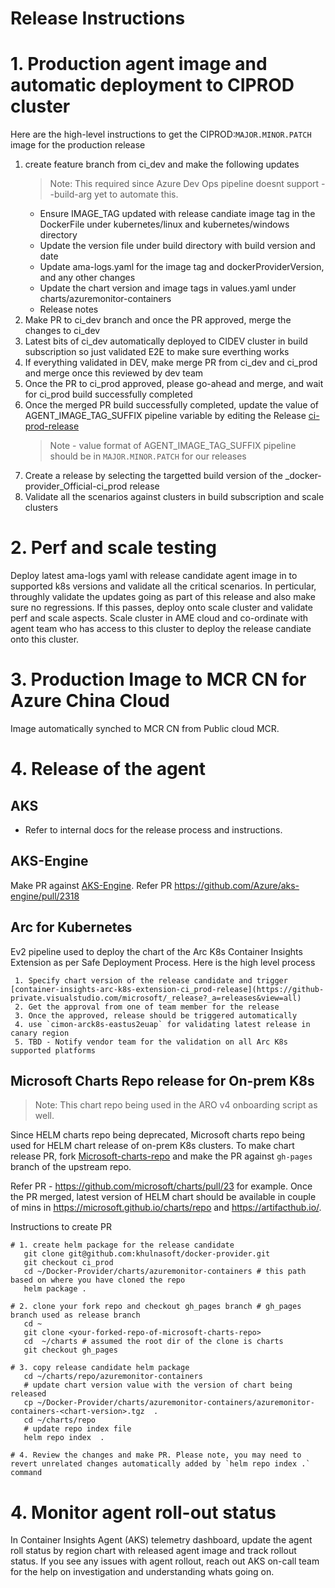 # Release Instructions

# 1. Production agent image and automatic deployment to CIPROD cluster

Here are the high-level instructions to get the CIPROD:`MAJOR.MINOR.PATCH` image for the production release
1. create feature branch from ci_dev and make the following updates
      > Note: This required since Azure Dev Ops pipeline doesnt support --build-arg yet to automate this.
   - Ensure IMAGE_TAG updated with release candiate image tag in the DockerFile under kubernetes/linux and kubernetes/windows directory
   - Update the version file under build directory with build version and date
   - Update ama-logs.yaml for the image tag and dockerProviderVersion, and any other changes
   - Update the chart version and image tags in values.yaml under charts/azuremonitor-containers
   - Release notes
2. Make PR to ci_dev branch and once the PR approved, merge the changes to ci_dev
3. Latest bits of ci_dev automatically deployed to CIDEV cluster in build subscription so just validated E2E to make sure everthing works
4. If everything validated in DEV, make merge PR from ci_dev and ci_prod and merge once this reviewed by dev team
5. Once the PR to ci_prod approved, please go-ahead and merge, and wait for ci_prod build successfully completed
6. Once the merged PR build successfully completed, update the value of AGENT_IMAGE_TAG_SUFFIX pipeline  variable by editing the Release [ci-prod-release](https://github-private.visualstudio.com/microsoft/_release?_a=releases&view=mine&definitionId=38)
   > Note - value format of AGENT_IMAGE_TAG_SUFFIX pipeline should be in `MAJOR.MINOR.PATCH` for our releases
7. Create a release by selecting the targetted build version  of the _docker-provider_Official-ci_prod release
8. Validate all the scenarios against clusters in build subscription and scale clusters

# 2. Perf and scale testing

Deploy latest ama-logs yaml with release candidate agent image in to supported k8s versions and validate all the critical scenarios. In perticular, throughly validate the updates going as part of this release and also make sure no regressions. If  this passes, deploy onto scale cluster and  validate perf and scale aspects. Scale cluster in AME cloud and co-ordinate with agent team who has access to this cluster to deploy  the release candiate onto this cluster.

# 3. Production Image to MCR CN for Azure China Cloud

Image automatically synched to MCR CN from Public cloud MCR.

# 4. Release of the agent

## AKS

- Refer to internal docs for the release process and instructions.

## AKS-Engine

Make PR against [AKS-Engine](https://github.com/Azure/aks-engine). Refer PR https://github.com/Azure/aks-engine/pull/2318

## Arc for Kubernetes

Ev2 pipeline used to deploy the chart of the Arc K8s Container Insights Extension as per Safe Deployment Process.
Here is the high level process
```
 1. Specify chart version of the release candidate and trigger [container-insights-arc-k8s-extension-ci_prod-release](https://github-private.visualstudio.com/microsoft/_release?_a=releases&view=all)
 2. Get the approval from one of team member for the release
 3. Once the approved, release should be triggered automatically
 4. use `cimon-arck8s-eastus2euap` for validating latest release in canary region
 5. TBD - Notify vendor team for the validation on all Arc K8s supported platforms
```

## Microsoft Charts Repo release for On-prem K8s
> Note: This chart repo being used in the ARO v4 onboarding script as well.

Since HELM charts repo being deprecated, Microsoft charts repo being used for HELM chart release of on-prem K8s clusters.
To make chart release PR, fork [Microsoft-charts-repo]([https://github.com/microsoft/charts/tree/gh-pages) and make the PR against `gh-pages` branch of the upstream repo.

Refer PR - https://github.com/microsoft/charts/pull/23 for example.
Once the PR merged, latest version of HELM chart should be available in couple of mins in https://microsoft.github.io/charts/repo and https://artifacthub.io/.

Instructions to create PR
```
# 1. create helm package for the release candidate
   git clone git@github.com:khulnasoft/docker-provider.git
   git checkout ci_prod
   cd ~/Docker-Provider/charts/azuremonitor-containers # this path based on where you have cloned the repo
   helm package .

# 2. clone your fork repo and checkout gh_pages branch # gh_pages branch used as release branch
   cd ~
   git clone <your-forked-repo-of-microsoft-charts-repo>
   cd  ~/charts # assumed the root dir of the clone is charts
   git checkout gh_pages

# 3. copy release candidate helm package
   cd ~/charts/repo/azuremonitor-containers
   # update chart version value with the version of chart being released
   cp ~/Docker-Provider/charts/azuremonitor-containers/azuremonitor-containers-<chart-version>.tgz  .
   cd ~/charts/repo
   # update repo index file
   helm repo index  .

# 4. Review the changes and make PR. Please note, you may need to revert unrelated changes automatically added by `helm repo index .` command

```

# 4. Monitor agent roll-out status

In Container Insights Agent (AKS) telemetry dashboard, update the agent roll status by  region chart with released agent image and track rollout status. If you see any issues with agent rollout, reach out AKS on-call team for the help on investigation and understanding whats going on.
